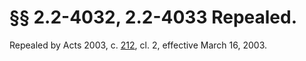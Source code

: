 # §§ 2.2-4032, 2.2-4033 Repealed.

<p>Repealed by Acts 2003, c. <a href='http://lis.virginia.gov/cgi-bin/legp604.exe?031+ful+CHAP0212'>212</a>, cl. 2, effective March 16, 2003.</p>